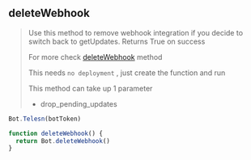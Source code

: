 ## deleteWebhook

> Use this method to remove webhook integration if you decide to switch back to getUpdates. Returns True on success
>
> For more check [deleteWebhook](https://core.telegram.org/bots/api#deleteWebhook) method
>
> This needs `no deployment` , just create the function and run
>
> This method can take up 1 parameter
>
> - drop_pending_updates

```js
Bot.Telesn(botToken)

function deleteWebhook() {
  return Bot.deleteWebhook()
}
```
